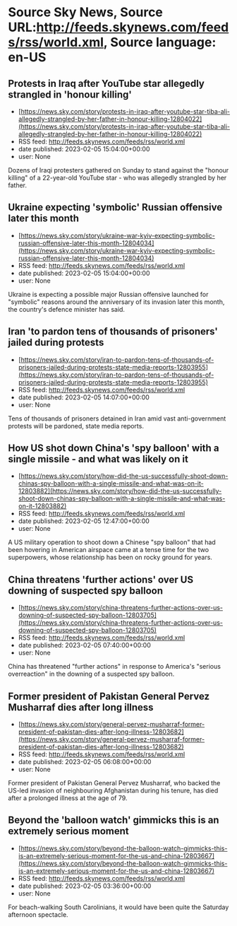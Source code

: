 # Source Sky News, Source URL:http://feeds.skynews.com/feeds/rss/world.xml, Source language: en-US

## Protests in Iraq after YouTube star allegedly strangled in 'honour killing'
 - [https://news.sky.com/story/protests-in-iraq-after-youtube-star-tiba-ali-allegedly-strangled-by-her-father-in-honour-killing-12804022](https://news.sky.com/story/protests-in-iraq-after-youtube-star-tiba-ali-allegedly-strangled-by-her-father-in-honour-killing-12804022)
 - RSS feed: http://feeds.skynews.com/feeds/rss/world.xml
 - date published: 2023-02-05 15:04:00+00:00
 - user: None

Dozens of Iraqi protesters gathered on Sunday to stand against the "honour killing" of a 22-year-old YouTube star - who was allegedly strangled by her father.

## Ukraine expecting 'symbolic' Russian offensive later this month
 - [https://news.sky.com/story/ukraine-war-kyiv-expecting-symbolic-russian-offensive-later-this-month-12804034](https://news.sky.com/story/ukraine-war-kyiv-expecting-symbolic-russian-offensive-later-this-month-12804034)
 - RSS feed: http://feeds.skynews.com/feeds/rss/world.xml
 - date published: 2023-02-05 15:04:00+00:00
 - user: None

Ukraine is expecting a possible major Russian offensive launched for "symbolic" reasons around the anniversary of its invasion later this month, the country's defence minister has said.

## Iran 'to pardon tens of thousands of prisoners' jailed during protests
 - [https://news.sky.com/story/iran-to-pardon-tens-of-thousands-of-prisoners-jailed-during-protests-state-media-reports-12803955](https://news.sky.com/story/iran-to-pardon-tens-of-thousands-of-prisoners-jailed-during-protests-state-media-reports-12803955)
 - RSS feed: http://feeds.skynews.com/feeds/rss/world.xml
 - date published: 2023-02-05 14:07:00+00:00
 - user: None

Tens of thousands of prisoners detained in Iran amid vast anti-government protests will be pardoned, state media reports.

## How US shot down China's 'spy balloon' with a single missile - and what was likely on it
 - [https://news.sky.com/story/how-did-the-us-successfully-shoot-down-chinas-spy-balloon-with-a-single-missile-and-what-was-on-it-12803882](https://news.sky.com/story/how-did-the-us-successfully-shoot-down-chinas-spy-balloon-with-a-single-missile-and-what-was-on-it-12803882)
 - RSS feed: http://feeds.skynews.com/feeds/rss/world.xml
 - date published: 2023-02-05 12:47:00+00:00
 - user: None

A US military operation to shoot down a Chinese "spy balloon" that had been hovering in American airspace came at a tense time for the two superpowers, whose relationship has been on rocky ground for years.

## China threatens 'further actions' over US downing of suspected spy balloon
 - [https://news.sky.com/story/china-threatens-further-actions-over-us-downing-of-suspected-spy-balloon-12803705](https://news.sky.com/story/china-threatens-further-actions-over-us-downing-of-suspected-spy-balloon-12803705)
 - RSS feed: http://feeds.skynews.com/feeds/rss/world.xml
 - date published: 2023-02-05 07:40:00+00:00
 - user: None

China has threatened "further actions" in response to America's "serious overreaction" in the downing of a suspected spy balloon.

## Former president of Pakistan General Pervez Musharraf dies after long illness
 - [https://news.sky.com/story/general-pervez-musharraf-former-president-of-pakistan-dies-after-long-illness-12803682](https://news.sky.com/story/general-pervez-musharraf-former-president-of-pakistan-dies-after-long-illness-12803682)
 - RSS feed: http://feeds.skynews.com/feeds/rss/world.xml
 - date published: 2023-02-05 06:08:00+00:00
 - user: None

Former president of Pakistan General Pervez Musharraf, who backed the US-led invasion of neighbouring Afghanistan during his tenure, has died after a prolonged illness at the age of 79.

## Beyond the 'balloon watch' gimmicks this is an extremely serious moment
 - [https://news.sky.com/story/beyond-the-balloon-watch-gimmicks-this-is-an-extremely-serious-moment-for-the-us-and-china-12803667](https://news.sky.com/story/beyond-the-balloon-watch-gimmicks-this-is-an-extremely-serious-moment-for-the-us-and-china-12803667)
 - RSS feed: http://feeds.skynews.com/feeds/rss/world.xml
 - date published: 2023-02-05 03:36:00+00:00
 - user: None

For beach-walking South Carolinians, it would have been quite the Saturday afternoon spectacle.&#160;
